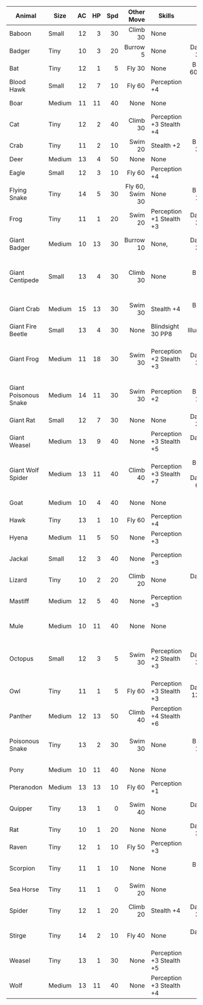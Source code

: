 Animal                | Size   | AC  | HP  | Spd | Other Move      | Skills | Senses | Special Abilities | Attack
--------------------- | ------ | --: | --: | --: | --------------: | ------ | -----: | ----------------- | ------
Baboon 	 	      	  | Small  |  12 |  3  |  30 | Climb 30        | None   | PP11 | Pack Tactics      | Bite +1
Badger	  	   	      	  | Tiny   |  10 |  3  |  20 | Burrow 5        | None   | Darkvision 30 PP11 | Keen Smell | Bite +2 
Bat        	      	  | Tiny   |  12 |  1  |   5 | Fly 30          | None | Blindsight 60ft. PP11 |  Echolocation, Keen Hearing | Bite +1 
Blood Hawk 	      	  | Small  |  12 |  7  |  10 | Fly 60          | Perception +4 | PP14 | Keen Sight, Pack Tactics | Beak +4 (4)
Boar                  | Medium |  11 | 11  |  40 | None            | None | PP9 | Charge, Relentless | Tusk +3 (4)
Cat			 	      	  | Tiny   |  12 |  2  |  40 | Climb 30        | Perception +3 Stealth +4 | PP13 | Keen Smell | Claws +0 
Crab		 	      	  | Tiny   |  11 |  2  |  10 | Swim 20         | Stealth +2 | Blindsight 30ft PP9 |  Amphibious | Claw +0
Deer 		 	      	  | Medium |  13 |  4  |  50 | None            | None   | PP12 | None | Bite +2 (2)
Eagle                 | Small  |  12 |  3  |  10 | Fly 60          | Perception +4 | PP14 | None | Talons +4 (4)
Flying Snake          | Tiny   |  14 |  5  |  30 | Fly 60, Swim 30 | None | Blindsight 10 PP11 | Flyby | Bite +6 (1+7 poison)
Frog                  | Tiny   |  11 |  1  |  20 | Swim 20         | Perception +1 Stealth +3 | Darkvision 30 PP11 | Amphibious, Standing Leap | None
Giant Badger          | Medium |  10 | 13  |  30 | Burrow 10 | None,  | Darkvision 30 PP11 | Keen Smell, Multiattack | Bite +3 (4) Claws +3 (6)
Giant Centipede       | Small  |  13 |  4  |  30 | Climb 30        | None   | Blindsight 30 PP8 | None | Bite +4 (4+DC11 Con of 10 Poison + Special)
Giant Crab            | Medium |  15 | 13  |  30 | Swim 30 | Stealth +4 | Blindsight 30 PP9 | Amphibious | Claw +3 (4+DC11 Grapple))
Giant Fire Beetle     | Small  |  13 |  4  |  30 | None  | Blindsight 30 PP8 | Illumination | None | Bite +1 (2)
Giant Frog            | Medium |  11 | 18  |  30 | Swim 30 | Perception +2 Stealth +3 | Darkvision 30 PP12 | Amphibious, Standing Leap | Bite +3 (4+DC11 Grapple, Swallow Attack)
Giant Poisonous Snake | Medium |  14 | 11  |  30 | Swim 30 | Perception +2 | Blindsight 10 PP12 | None |  Bite +6 (6+DC11 Con or 10 poison)
Giant Rat             | Small  |  12 |  7  |  30 | None            | None | Darkvision 30 PP10 | Keen Smell, Pack Tactics | Bite +4 (4)
Giant Weasel          | Medium |  13 |  9  |  40 | None | Perception +3 Stealth +5 | Darkvision PP13 | Keen Hearing/Smell | Bite +5 (5)
Giant Wolf Spider     | Medium |  13 | 11  |  40 | Climb 40 | Perception +3 Stealth +7 | Blindsight 10 Darkvision 60 PP13 | Spider Climb, Web Sense, Web Walker | Bite +3 (4+DC11 Con or 7 Poison + Special)
Goat                  | Medium |  10 |  4  |  40 | None | None | PP10 | Charge, Sure Footed | Ram +3 (3)
Hawk                  | Tiny   |  13 |  1  |  10 | Fly 60 | Perception +4 | PP14 | Keen Sight | Talons +5 (1)
Hyena                 | Medium |  11 |  5  |  50 | None | Perception +3 | PP13 | Pack Tactics | Bite +2 (3)
Jackal                | Small  |  12 |  3  |  40 | None | Perception +3 | PP13 | Keen Hearing/Smell, Pack Tactics | Bite +1 
Lizard                | Tiny   |  10 |  2  |  20  | Climb 20 | None | Darkvision 30 PP9 | None | Bite +0 
Mastiff               | Medium |  12 |  5  |  40 | None | Perception +3 | PP13 | Keen Hearing/Smell |  Bite +3 (4+DC11 Str or Prone)
Mule                  | Medium |  10 | 11  |  40 | None | None | PP10 | Beast of Burden, Sure Footed | Hooves +2 (4)
Octopus               | Small  |  12 |  3  |   5 | Swim 30 | Perception +2 Stealth +3 | Darkvision 30 PP12 | Hold Breath, Underwater Camouflage, Water Breathing | Tentacles +4 (1+Grapple), Ink Cloud
Owl                   | Tiny   |  11 |  1  |   5 | Fly 60 | Perception +3 Stealth +3 | Darkvision 120 PP13 | Flyby, Keen Hearing/Sight | Talons +3 (1)
Panther               | Medium |  12 | 13  |  50  | Climb 40 | Perception +4 Stealth +6 | PP14 | Keen Smell, Pounce | Bite +4 (5) Claw +4 (4)
Poisonous Snake       | Tiny   |  13 |  2  |  30 | Swim 30 | None | Blindsight 10 PP10 | None | Bite +5 (1+DC10 Con or 5 poison)
Pony                  | Medium |  10 | 11  |  40 | None  | None | PP10 | None | Hooves +4 (7)
Pteranodon            | Medium |  13 | 13  |  10 | Fly 60 | Perception +1 | PP11 | Flyby | Bite +3 (6)
Quipper               | Tiny   |  13 |  1  |   0 | Swim 40 | None | Darkvision 60 PP8 | Blood Frenzy, Water Breathing | Bite +5 
Rat                   | Tiny   |  10 |  1  |  20 | None  | None | Darkvision 30 PP10 | Keen Smell | Bite +0 
Raven                 | Tiny   |  12 |  1  |  10 | Fly 50 | Perception +3 | PP13 | Mimicry | Beak +4 
Scorpion              | Tiny   |  11 |  1  |  10 | None | None | Blindsight 10 PP9 | None | Sting +2 (1+DC9 Con or 4 poison)
Sea Horse             | Tiny   |  11 |  1  |   0 | Swim 20 | None | PP10 | Waterbreathing | None
Spider                | Tiny   |  12 |  1  |  20  | Climb 20 | Stealth +4 | Darkvision 30 PP10 | Spider   Climb, Web Sense, Web Walker | Bite +1 (1+DC9 Con or 2 poison)
Stirge                | Tiny   |  14 |  2  |  10 | Fly 40 | None | Darkvision 60 PP9 | None | Blood Drain +5 (5+blood drain)
Weasel                | Tiny   |  13 |  1  |  30 | None | Perception +3 Stealth +5 | PP13 | Keen Hearing/Smell | Bite +5 
Wolf                  | Medium |  13 | 11  |  40 | None | Perception +3 Stealth +4 | PP13 | Keen Hearing/Smell, Pack Tactics | Bite +4 (7+DC11 Str or prone)
